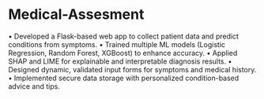 # Medical-Assesment
• Developed a Flask-based web app to collect patient data and predict conditions from symptoms.
• Trained multiple ML models (Logistic Regression, Random Forest, XGBoost) to enhance accuracy.
• Applied SHAP and LIME for explainable and interpretable diagnosis results.
• Designed dynamic, validated input forms for symptoms and medical history.
• Implemented secure data storage with personalized condition-based advice and tips.
